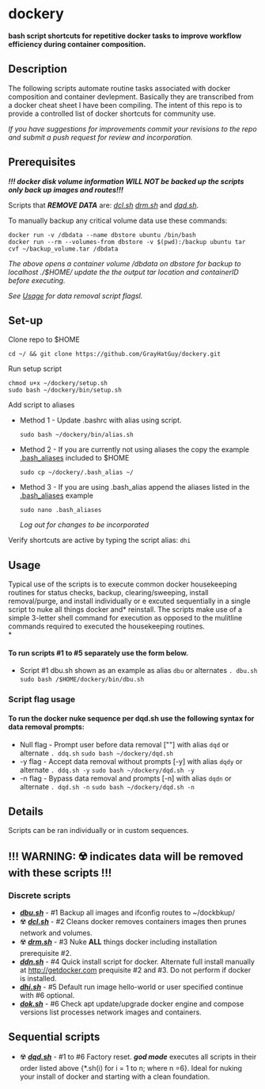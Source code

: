 # dockery

**bash script shortcuts for repetitive docker tasks to improve workflow efficiency during container composition.**

## Description
The following scripts automate routine tasks associated with docker composition and container devlepment. Basically they are transcribed from a docker cheat sheet I have been compiling. The intent of this repo is to provide a controlled list of docker shortcuts for community use.

_If you have suggestions for improvements commit your revisions to the repo and submit a push request for review and incorporation._

## Prerequisites
_**!!! docker disk volume information WILL NOT be backed up the scripts only back up images and routes!!!**_

Scripts that _**REMOVE DATA**_ are: _[dcl.sh](https://github.com/GrayHatGuy/dockery/blob/main/bin/dcl.sh) [drm.sh](https://github.com/GrayHatGuy/dockery/blob/main/bin/drm.sh)_ and _[dqd.sh](https://github.com/GrayHatGuy/dockery/blob/main/bin/dqd.sh)_. 

To manually backup any critical volume data use these commands:
 
	docker run -v /dbdata --name dbstore ubuntu /bin/bash
	docker run --rm --volumes-from dbstore -v $(pwd):/backup ubuntu tar cvf ~/backup_volume.tar /dbdata
    
_The above opens a container volume /dbdata on dbstore for backup to localhost ./$HOME/ update the the output tar location and containerID before executing._

_See [Usage](https://github.com/GrayHatGuy/dockery/blob/main/README.md#script-flag-usage) for data removal script flagsl._

## Set-up
Clone repo to $HOME

	cd ~/ && git clone https://github.com/GrayHatGuy/dockery.git
	
Run setup script

	chmod u+x ~/dockery/setup.sh
	sudo bash ~/dockery/bin/setup.sh

Add script to aliases
- Method 1 - Update .bashrc with alias using script.

	```sudo bash ~/dockery/bin/alias.sh```
- Method 2 - If you are currently not using aliases the copy the example [.bash_aliases](https://github.com/GrayHatGuy/dockery/blob/main/.bash_aliases) included to $HOME

	```sudo cp ~/dockery/.bash_alias ~/``` 
- Method 3 - If you are using .bash_alias append the aliases listed in the [.bash_aliases](https://github.com/GrayHatGuy/dockery/blob/main/.bash_aliases) example 

	```sudo nano .bash_aliases```

	_Log out for changes to be incorporated_
	
Verify shortcuts are active by typing the script alias: ```dhi```

## Usage
Typical use of the scripts is to execute common docker housekeeping routines for status checks, backup, clearing/sweeping, install removal/purge, and install individually or e excuted sequentially in a single script to nuke all things docker and* reinstall.  The scripts make use of a simple 3-letter shell command for execution as opposed to the mulitline commands required to executed the housekeeping routines.  
*
#### **To run scripts #1 to #5 separately use the form below.**
- Script #1 dbu.sh shown as an example as alias ```dbu``` or alternates ```. dbu.sh``` ```sudo bash /$HOME/dockery/bin/dbu.sh```
	
### Script flag usage
#### **To run the docker nuke sequence per dqd.sh use the following syntax for data removal prompts:**

- Null flag - Prompt user before data removal [""] with alias ```dqd``` or alternate ```. ddq.sh``` ```sudo bash ~/dockery/dqd.sh```
- -y flag - Accept data removal without prompts [-y] with alias ```dqdy``` or alternate ```. ddq.sh -y``` ```sudo bash ~/dockery/dqd.sh -y```
- -n flag - Bypass data removal and prompts [-n] with alias ```dqdn``` or alternate ```. dqd.sh -n``` ```sudo bash ~/dockery/dqd.sh -n```
	
## Details
Scripts can be ran individually or in custom sequences. 

## **!!! WARNING: ☢️ indicates data will be removed with these scripts !!!**

### Discrete scripts
- **_[dbu.sh](https://github.com/GrayHatGuy/dockery/blob/main/bin/dbu.sh)_** - #1 Backup all images and ifconfig routes to ~/dockbkup/
- ☢️ **_[dcl.sh](https://github.com/GrayHatGuy/dockery/blob/main/bin/dcl.sh)_** - #2 Cleans docker removes containers images then prunes network and volumes.
- ☢️ **_[drm.sh](https://github.com/GrayHatGuy/dockery/blob/main/bin/drm.sh)_** - #3 Nuke **ALL** things docker including installation prerequisite #2.
- **_[ddn.sh](https://github.com/GrayHatGuy/dockery/blob/main/bin/ddn.sh)_** - #4 Quick install script for docker. Alternate full install manually at http://getdocker.com prequisite #2 and #3. Do not perform if docker is installed. 
- **_[dhi.sh](https://github.com/GrayHatGuy/dockery/blob/main/bin/dhi.sh)_** - #5 Default run image hello-world or user specified continue with #6 optional.
- **_[dok.sh](https://github.com/GrayHatGuy/dockery/blob/main/bin/dok.sh)_** - #6 Check apt update/upgrade docker engine and compose versions list processes network images and containers. 

 
## Sequential scripts
- ☢️ **_[dqd.sh](https://github.com/GrayHatGuy/dockery/blob/main/bin/dqd.sh)_** - #1 to #6  Factory reset. _**god mode**_ executes all scripts in their order listed above {*.sh(i) for i = 1 to n; where n =6}. Ideal for nuking your install of docker and starting with a clean foundation.  
